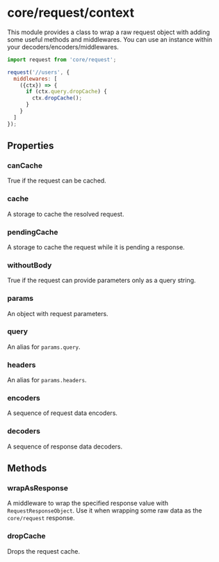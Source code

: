 # core/request/context

This module provides a class to wrap a raw request object with adding some useful methods and middlewares.
You can use an instance within your decoders/encoders/middlewares.

```js
import request from 'core/request';

request('//users', {
  middlewares: [
    ({ctx}) => {
      if (ctx.query.dropCache) {
        ctx.dropCache();
      }
    }
  ]
});
```

## Properties

### canCache

True if the request can be cached.

### cache

A storage to cache the resolved request.

### pendingCache

A storage to cache the request while it is pending a response.

### withoutBody

True if the request can provide parameters only as a query string.

### params

An object with request parameters.

### query

An alias for `params.query`.

### headers

An alias for `params.headers`.

### encoders

A sequence of request data encoders.

### decoders

A sequence of response data decoders.

## Methods

### wrapAsResponse

A middleware to wrap the specified response value with `RequestResponseObject`.
Use it when wrapping some raw data as the `core/request` response.

### dropCache

Drops the request cache.
